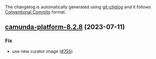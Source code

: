 The changelog is automatically generated using [git-chglog](https://github.com/git-chglog/git-chglog)
and it follows [Conventional Commits](https://www.conventionalcommits.org/en/v1.0.0/) format.


<a name="camunda-platform-8.2.8"></a>
## [camunda-platform-8.2.8](https://github.com/camunda/camunda-platform-helm/compare/camunda-platform-8.2.7...camunda-platform-8.2.8) (2023-07-11)

### Fix

* use new curator image ([#755](https://github.com/camunda/camunda-platform-helm/issues/755))
